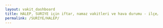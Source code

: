 ```yaml
---
layout: vakit_dashboard
title: HALEP, SURIYE için iftar, namaz vakitleri ve hava durumu - ilçe/eyalet seç
permalink: /SURIYE/HALEP/
---
```


<script type="text/javascript">
  var GLOBAL_COUNTRY = 'SURIYE';
  var GLOBAL_CITY = 'HALEP';
  var GLOBAL_STATE = '';
  var lat = 72;
  var lon = 21;
</script>
